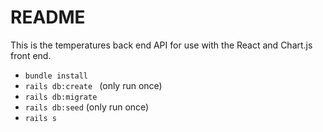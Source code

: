 # README

This is the temperatures back end API for use with the React and Chart.js front end.

- `bundle install`
- `rails db:create ` (only run once)
- `rails db:migrate`
- `rails db:seed` (only run once)
- `rails s`
